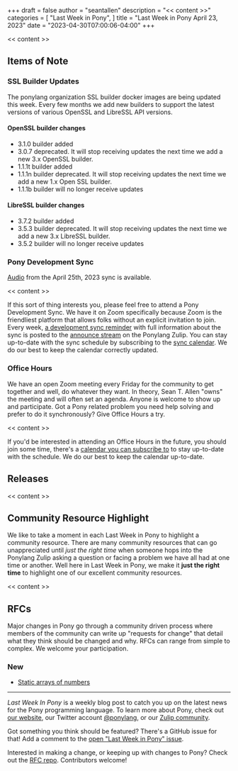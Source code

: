 +++
draft = false
author = "seantallen"
description = "<< content >>"
categories = [
    "Last Week in Pony",
]
title = "Last Week in Pony April 23, 2023"
date = "2023-04-30T07:00:06-04:00"
+++

<< content >>

## Items of Note

### SSL Builder Updates

The ponylang organization SSL builder docker images are being updated this week. Every few months we add new builders to support the latest versions of various OpenSSL and LibreSSL API versions.

#### OpenSSL builder changes

- 3.1.0 builder added
- 3.0.7 deprecated. It will stop receiving updates the next time we add a new 3.x OpenSSL builder.
- 1.1.1t builder added
- 1.1.1n builder deprecated. It will stop receiving updates the next time we add a new 1.x Open SSL builder.
- 1.1.1b builder will no longer receive updates

#### LibreSSL builder changes

- 3.7.2 builder added
- 3.5.3 builder deprecated. It will stop receiving updates the next time we add a new 3.x LibreSSL builder.
- 3.5.2 builder will no longer receive updates

### Pony Development Sync

[Audio](https://sync-recordings.ponylang.io/r/2023_04_25.m4a) from the April 25th, 2023 sync is available.

<< content >>

If this sort of thing interests you, please feel free to attend a Pony Development Sync. We have it on Zoom specifically because Zoom is the friendliest platform that allows folks without an explicit invitation to join. Every week, [a development sync reminder](https://ponylang.zulipchat.com/#narrow/stream/189932-announce/topic/Sync.20Reminder) with full information about the sync is posted to the [announce stream](https://ponylang.zulipchat.com/#narrow/stream/189932-announce) on the Ponylang Zulip. You can stay up-to-date with the sync schedule by subscribing to the [sync calendar](https://calendar.google.com/calendar/ical/59jcru6f50mrpqbm7em4iclnkk%40group.calendar.google.com/public/basic.ics). We do our best to keep the calendar correctly updated.

### Office Hours

We have an open Zoom meeting every Friday for the community to get together and well, do whatever they want. In theory, Sean T. Allen "owns" the meeting and will often set an agenda. Anyone is welcome to show up and participate. Got a Pony related problem you need help solving and prefer to do it synchronously? Give Office Hours a try.

<< content >>

If you'd be interested in attending an Office Hours in the future, you should join some time, there's a [calendar you can subscribe to](https://calendar.google.com/calendar/ical/4465e68ae24131ae00461a40893f2637a2c9ac510e311a44ff78680e2f183ce3%40group.calendar.google.com/public/basic.ics) to stay up-to-date with the schedule. We do our best to keep the calendar up-to-date.

## Releases

<< content >>

## Community Resource Highlight

We like to take a moment in each Last Week in Pony to highlight a community resource. There are many community resources that can go unappreciated until _just the right time_ when someone hops into the Ponylang Zulip asking a question or facing a problem we have all had at one time or another. Well here in Last Week in Pony, we make it **just the right time** to highlight one of our excellent community resources.

<< content >>

## RFCs

Major changes in Pony go through a community driven process where members of the community can write up "requests for change" that detail what they think should be changed and why. RFCs can range from simple to complex. We welcome your participation.

### New

- [Static arrays of numbers](https://github.com/ponylang/rfcs/pull/209)

---

_Last Week In Pony_ is a weekly blog post to catch you up on the latest news for the Pony programming language. To learn more about Pony, check out [our website](https://ponylang.io), our Twitter account [@ponylang](https://twitter.com/ponylang), or our [Zulip community](https://ponylang.zulipchat.com).

Got something you think should be featured? There's a GitHub issue for that! Add a comment to the [open "Last Week in Pony" issue](https://github.com/ponylang/ponylang.github.io/issues?q=is%3Aissue+is%3Aopen+label%3Alast-week-in-pony).

Interested in making a change, or keeping up with changes to Pony? Check out the [RFC repo](https://github.com/ponylang/rfcs). Contributors welcome!
